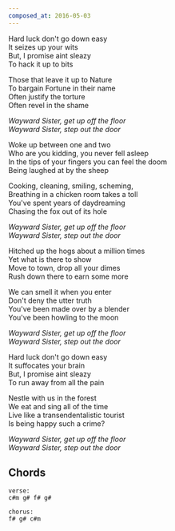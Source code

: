 ```yaml
---
composed_at: 2016-05-03
---
```


Hard luck don't go down easy  
It seizes up your wits  
But, I promise aint sleazy  
To hack it up to bits  

Those that leave it up to Nature  
To bargain Fortune in their name  
Often justify the torture  
Often revel in the shame  

*Wayward Sister, get up off the floor*  
*Wayward Sister, step out the door*  

Woke up between one and two  
Who are you kidding, you never fell asleep  
In the tips of your fingers you can feel the doom  
Being laughed at by the sheep  

Cooking, cleaning, smiling, scheming,  
Breathing in a chicken room takes a toll  
You've spent years of daydreaming  
Chasing the fox out of its hole  

*Wayward Sister, get up off the floor*  
*Wayward Sister, step out the door*  

Hitched up the hogs about a million times  
Yet what is there to show  
Move to town, drop all your dimes  
Rush down there to earn some more  

We can smell it when you enter  
Don't deny the utter truth  
You've been made over by a blender  
You've been howling to the moon  

*Wayward Sister, get up off the floor*  
*Wayward Sister, step out the door*  

Hard luck don't go down easy  
It suffocates your brain  
But, I promise aint sleazy  
To run away from all the pain  

Nestle with us in the forest  
We eat and sing all of the time  
Live like a transendentalistic tourist  
Is being happy such a crime?  

*Wayward Sister, get up off the floor*  
*Wayward Sister, step out the door*  

## Chords

```
verse:
c#m g# f# g#

chorus:
f# g# c#m
```
